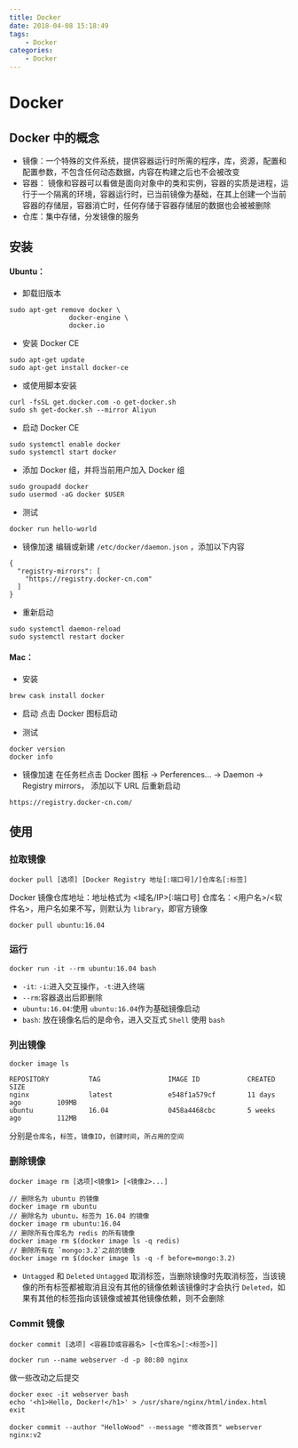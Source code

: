 ```yaml
---
title: Docker
date: 2018-04-08 15:18:49
tags:   
    - Docker 
categories: 
    - Docker
---
```


# Docker

## Docker 中的概念
 - 镜像：一个特殊的文件系统，提供容器运行时所需的程序，库，资源，配置和配置参数，不包含任何动态数据，内容在构建之后也不会被改变
 - 容器： 镜像和容器可以看做是面向对象中的类和实例，容器的实质是进程，运行于一个隔离的环境，容器运行时，已当前镜像为基础，在其上创建一个当前容器的存储层，容器消亡时，任何存储于容器存储层的数据也会被被删除
 - 仓库：集中存储，分发镜像的服务


## 安装
####  Ubuntu：
- 卸载旧版本

```
sudo apt-get remove docker \
               docker-engine \
               docker.io
```

- 安装 Docker CE

```
sudo apt-get update
sudo apt-get install docker-ce
```

- 或使用脚本安装

```
curl -fsSL get.docker.com -o get-docker.sh
sudo sh get-docker.sh --mirror Aliyun
```

- 启动 Docker CE

```
sudo systemctl enable docker
sudo systemctl start docker
```

- 添加 Docker 组，并将当前用户加入 Docker 组

```
sudo groupadd docker
sudo usermod -aG docker $USER
```

- 测试

```
docker run hello-world
```

- 镜像加速 
编辑或新建 `/etc/docker/daemon.json` ，添加以下内容

```
{
  "registry-mirrors": [
    "https://registry.docker-cn.com"
  ]
}
```

- 重新启动

```
sudo systemctl daemon-reload
sudo systemctl restart docker
```

#### Mac：
- 安装

```
brew cask install docker
```

- 启动 
点击 Docker 图标启动

- 测试

```
docker version
docker info
```

- 镜像加速
在任务栏点击 Docker 图标 -> Perferences... -> Daemon -> Registry mirrors， 添加以下 URL 后重新启动

```
https://registry.docker-cn.com/
```

## 使用

### 拉取镜像

```
docker pull [选项] [Docker Registry 地址[:端口号]/]仓库名[:标签]
```
Docker 镜像仓库地址：地址格式为 <域名/IP>[:端口号]
仓库名：<用户名>/<软件名>，用户名如果不写，则默认为 `library`，即官方镜像

```
docker pull ubuntu:16.04
```

### 运行

```
docker run -it --rm ubuntu:16.04 bash 
```

- `-it`: `-i`:进入交互操作，`-t`:进入终端
- `--rm`:容器退出后即删除
- `ubuntu:16.04`:使用 `ubuntu:16.04`作为基础镜像启动
- `bash`: 放在镜像名后的是命令，进入交互式 `Shell` 使用 `bash`

### 列出镜像

```
docker image ls
```
```
REPOSITORY          TAG                 IMAGE ID            CREATED             SIZE
nginx               latest              e548f1a579cf        11 days ago         109MB
ubuntu              16.04               0458a4468cbc        5 weeks ago         112MB
```

分别是`仓库名`，`标签`，`镜像ID`，`创建时间`，`所占用的空间`

### 删除镜像

```
docker image rm [选项]<镜像1> [<镜像2>...]
```

```
// 删除名为 ubuntu 的镜像
docker image rm ubuntu
// 删除名为 ubuntu，标签为 16.04 的镜像
docker image rm ubuntu:16.04
// 删除所有仓库名为 redis 的所有镜像
docker image rm $(docker image ls -q redis)
// 删除所有在 `mongo:3.2`之前的镜像
docker image rm $(docker image ls -q -f before=mongo:3.2)
```

- `Untagged` 和 `Deleted`
`Untagged` 取消标签，当删除镜像时先取消标签，当该镜像的所有标签都被取消且没有其他的镜像依赖该镜像时才会执行 `Deleted`，如果有其他的标签指向该镜像或被其他镜像依赖，则不会删除

### Commit 镜像

```
docker commit [选项] <容器ID或容器名> [<仓库名>[:<标签>]]
```

```
docker run --name webserver -d -p 80:80 nginx
```

做一些改动之后提交

```
docker exec -it webserver bash
echo '<h1>Hello, Docker!</h1>' > /usr/share/nginx/html/index.html
exit
 
docker commit --author "HelloWood" --message "修改首页" webserver nginx:v2
```